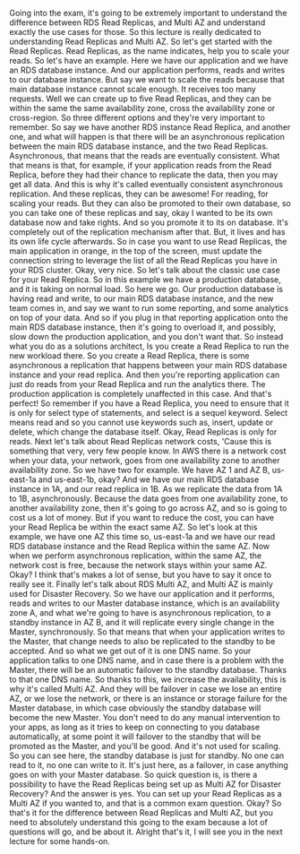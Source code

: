 
<v Speaker>Going into the exam,</v>
it's going to be extremely important
to understand the difference between RDS Read Replicas,
and Multi AZ
and understand exactly the use cases for those.
So this lecture is really dedicated
to understanding Read Replicas and Multi AZ.
So let's get started with the Read Replicas.
Read Replicas, as the name indicates,
help you to scale your reads.
So let's have an example.
Here we have our application
and we have an RDS database instance.
And our application performs, reads and writes
to our database instance.
But say we want to scale the reads
because that main database instance cannot scale enough.
It receives too many requests.
Well we can create up to five Read Replicas,
and they can be within the same the same availability zone,
cross the availability zone or cross-region.
So three different options
and they're very important to remember.
So say we have another RDS instance Read Replica,
and another one, and what will happen
is that there will be an asynchronous replication
between the main RDS database instance,
and the two Read Replicas.
Asynchronous, that means that the reads
are eventually consistent.
What that means is that,
for example, if your application
reads from the Read Replica,
before they had their chance to replicate the data,
then you may get all data.
And this is why it's called
eventually consistent asynchronous replication.
And these replicas, they can be awesome!
For reading, for scaling your reads.
But they can also be promoted to their own database,
so you can take one of these replicas
and say, okay I wanted to be its own database now
and take rights.
And so you promote it to its on database.
It's completely out of the replication mechanism after that.
But, it lives and has its own life cycle afterwards.
So in case you want to use Read Replicas,
the main application in orange, in the top of the screen,
must update the connection string to leverage
the list of all the Read Replicas
you have in your RDS cluster.
Okay, very nice.
So let's talk about the classic use case
for your Read Replica.
So in this example we have a production database,
and it is taking on normal load.
So here we go.
Our production database is having read and write,
to our main RDS database instance,
and the new team comes in,
and say we want to run some reporting,
and some analytics on top of your data.
And so if you plug in that reporting application
onto the main RDS database instance,
then it's going to overload it,
and possibly, slow down the production application,
and you don't want that.
So instead what you do as a solutions architect,
Is you create a Read Replica to run the new workload there.
So you create a Read Replica,
there is some asynchronous a replication
that happens between your main RDS database instance
and your read replica.
And then you're reporting application can just do reads
from your Read Replica and run the analytics there.
The production application is completely
unaffected in this case.
And that's perfect!
So remember if you have a Read Replica,
you need to ensure that it is only
for select type of statements,
and select is a sequel keyword.
Select means read and so you cannot use keywords
such as, insert, update or delete,
which change the database itself.
Okay, Read Replicas is only for reads.
Next let's talk about Read Replicas network costs,
'Cause this is something that very, very few people know.
In AWS there is a network cost when your data,
your network, goes from one availability zone
to another availability zone.
So we have two for example.
We have AZ 1 and AZ B,
us-east-1a and us-east-1b, okay?
And we have our main RDS database instance in 1A,
and our read replica in 1B.
As we replicate the data from 1A to 1B, asynchronously.
Because the data goes from one availability zone,
to another availability zone,
then it's going to go across AZ,
and so is going to cost us a lot of money.
But if you want to reduce the cost,
you can have your Read Replica be within the exact same AZ.
So let's look at this example,
we have one AZ this time so,
us-east-1a and we have our read RDS database instance
and the Read Replica within the same AZ.
Now when we perform asynchronous replication,
within the same AZ, the network cost is free,
because the network stays within your same AZ.
Okay?
I think that's makes a lot of sense,
but you have to say it once to really see it.
Finally let's talk about RDS Multi AZ,
and Multi AZ is mainly used for Disaster Recovery.
So we have our application and it performs,
reads and writes to our Master database instance,
which is an availability zone A,
and what we're going to have is asynchronous replication,
to a standby instance in AZ B,
and it will replicate every single change in the Master,
synchronously.
So that means that when your application writes
to the Master,
that change needs to also be replicated to the standby
to be accepted.
And so what we get out of it is one DNS name.
So your application talks to one DNS name,
and in case there is a problem with the Master,
there will be an automatic failover to the standby database.
Thanks to that one DNS name.
So thanks to this, we increase the availability,
this is why it's called Multi AZ.
And they will be failover in case we lose an entire AZ,
or we lose the network,
or there is an instance or storage failure
for the Master database,
in which case obviously the standby database
will become the new Master.
You don't need to do any manual intervention to your apps,
as long as it tries to keep on connecting to you database
automatically, at some point it will failover to the standby
that will be promoted as the Master,
and you'll be good.
And it's not used for scaling.
So you can see here,
the standby database is just for standby.
No one can read to it, no one can write to it.
It's just here, as a failover, in case anything goes
on with your Master database.
So quick question is,
is there a possibility to have the Read Replicas
being set up as Multi AZ for Disaster Recovery?
And the answer is yes.
You can set up your Read Replicas as a Multi AZ
if you wanted to,
and that is a common exam question.
Okay?
So that's it for the difference between Read Replicas
and Multi AZ,
but you need to absolutely understand this going to the exam
because a lot of questions will go,
and be about it.
Alright that's it, I will see you in the next
lecture for some hands-on.